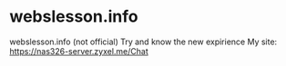 # webslesson.info
webslesson.info (not official)
Try and know the new expirience
My site: https://nas326-server.zyxel.me/Chat
